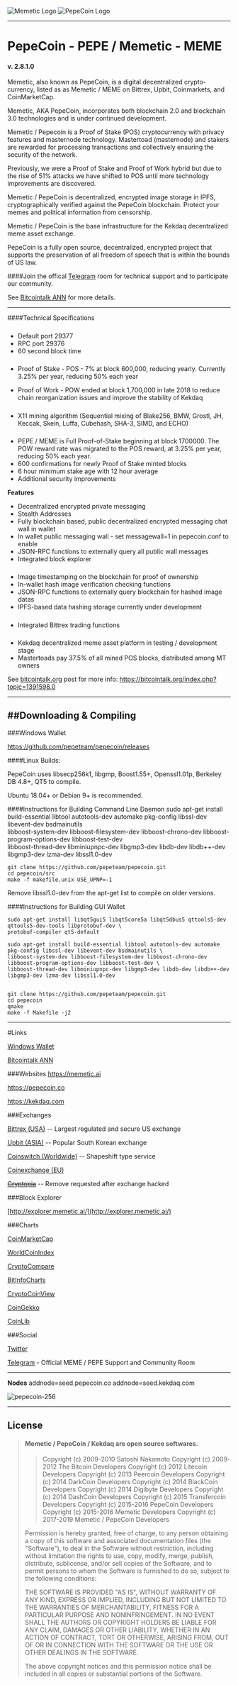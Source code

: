 ![Memetic Logo](http://i.imgur.com/zLMetXi.png  "Memetic Logo") ![PepeCoin Logo](https://imgur.com/9KNdKWJ.png "PepeCoin Logo")
***
# PepeCoin - PEPE  / Memetic - MEME
#### v. 2.8.1.0

Memetic, also known as PepeCoin, is a digital decentralized crypto-currency, listed as as Memetic / MEME on Bittrex, Upbit, Coinmarkets, and CoinMarketCap.

Memetic, AKA PepeCoin, incorporates both blockchain 2.0 and blockchain 3.0 technologies and is under continued development.

Memetic / Pepecoin is a Proof of Stake (POS) cryptocurrency with privacy features and masternode technology. Mastertoad (masternode) and stakers are rewarded for processing transactions and collectively ensuring the security of the network.

Previously, we were a Proof of Stake and Proof of Work hybrid but due to the rise of 51% attacks we have shifted to POS until more technology improvements are discovered.

Memetic / PepeCoin is decentralized, encrypted image storage in IPFS, cryptographically verified against the PepeCoin blockchain. Protect your memes and political information from censorship.

Memetic / PepeCoin is the base infrastructure for the Kekdaq decentralized meme asset exchange.

PepeCoin is a fully open source, decentralized, encrypted project that supports the preservation of all freedom of speech that is within the bounds of US law.

####Join the offical [Telegram](https://t.me/pepecoins) room for technical support and to participate our community.

See [Bitcointalk ANN](https://bitcointalk.org/index.php?topic=1391598.0) for more details.

***
####Technical Specifications
#####
 - Default port 29377 
 - RPC port 29376
 - 60 second block time

#####
 - Proof of Stake - POS - 7% at block 600,000, reducing yearly.  Currently 3.25% per year, reducing 50% each year

 - Proof of Work - POW ended at block 1,700,000 in late 2018 to reduce chain reorganization issues and improve the stability of Kekdaq
 #####
- X11 mining algorithm (Sequential mixing of Blake256, BMW, Grostl, JH, Keccak, Skein, Luffa, Cubehash, SHA-3, SIMD, and ECHO)
 #####
 - PEPE / MEME is Full Proof-of-Stake beginning at block 1700000. The POW reward rate was migrated to the POS reward, at 3.25% per year, reducing 50% each year.
 - 600 confirmations for newly Proof of Stake minted blocks
 - 6 hour minimum stake age with 12 hour average
 - Additional security improvements
  
 **Features**

- Decentralized encrypted private messaging
- Stealth Addresses
- Fully blockchain based, public decentralized encrypted messaging chat wall in wallet
- In wallet public messaging wall  - set messagewall=1 in pepecoin.conf to enable
- JSON-RPC functions to externally query all public wall messages
- Integrated block explorer
#####
- Image timestamping on the blockchain for proof of ownership
- In-wallet hash image verification checking functions
- JSON-RPC functions to externally query blockchain for hashed image datas
- IPFS-based data hashing storage currently under development
#####
- Integrated Bittrex trading functions
#####
- Kekdaq decentralized meme asset platform in testing / development stage
- Mastertoads pay 37.5% of all mined POS blocks, distributed among MT owners

See [bitcointalk.org](https://bitcointalk.org/index.php?topic=1391598.0) post for more info: https://bitcointalk.org/index.php?topic=1391598.0

-------------------------------
##Downloading & Compiling
-------------------------------
 
###Windows Wallet

https://github.com/pepeteam/pepecoin/releases


####Linux Builds:

PepeCoin uses libsecp256k1, libgmp, Boost1.55+, Openssl1.01p, Berkeley DB 4.8+, QT5 to compile.

Ubuntu 18.04+ or Debian 9+ is recommended.


####Instructions for Building Command Line Daemon
	sudo apt-get install build-essential libtool autotools-dev automake pkg-config libssl-dev libevent-dev bsdmainutils \
    libboost-system-dev libboost-filesystem-dev libboost-chrono-dev libboost-program-options-dev libboost-test-dev \
    libboost-thread-dev libminiupnpc-dev libgmp3-dev libdb-dev libdb++-dev libgmp3-dev lzma-dev libssl1.0-dev
	
	git clone https://github.com/pepeteam/pepecoin.git
	cd pepecoin/src
	make -f makefile.unix USE_UPNP=-1

Remove libssl1.0-dev from the apt-get list to compile on older versions.

####Instructions for Building GUI Wallet

    sudo apt-get install libqt5gui5 libqt5core5a libqt5dbus5 qttools5-dev qttools5-dev-tools libprotobuf-dev \
    protobuf-compiler qt5-default

	sudo apt-get install build-essential libtool autotools-dev automake pkg-config libssl-dev libevent-dev bsdmainutils \
    libboost-system-dev libboost-filesystem-dev libboost-chrono-dev libboost-program-options-dev libboost-test-dev \
    libboost-thread-dev libminiupnpc-dev libgmp3-dev libdb-dev libdb++-dev libgmp3-dev lzma-dev libssl1.0-dev

    
    git clone https://github.com/pepeteam/pepecoin.git
    cd pepecoin 
    qmake
    make -f Makefile -j2

--------------------
#Links


[Windows Wallet](https://github.com/pepeteam/pepecoin/releases) 

[Bitcointalk ANN](https://bitcointalk.org/index.php?topic=1391598.0) 


###Websites
https://memetic.ai

https://pepecoin.co

https://kekdaq.com

###Exchanges

[Bittrex (USA)](https://bittrex.com/Market/Index?MarketName=BTC-MEME) -- Largest regulated and secure US exchange

[Upbit (ASIA)](https://upbit.com/exchange?code=CRIX.UPBIT.BTC-MEME) -- Popular South Korean exchange

[Coinswitch (Worldwide)](https://coinswitch.co/) -- Shapeshift type service

[Coinexchange (EU)](https://www.coinexchange.io/market/MEME/BTC)

<s>[Cryptopia](https://www.cryptopia.co.nz/Exchange?market=PEPE_BTC)</s> -- Remove requested after exchange hacked

###Block Explorer

[http://explorer.memetic.ai/](http://explorer.memetic.ai/)

###Charts

[CoinMarketCap](https://coinmarketcap.com/currencies/pepecoin/)

[WorldCoinIndex](https://www.worldcoinindex.com/coin/memetic)

[CryptoCompare](https://www.cryptocompare.com/coins/meme/charts/BTC)

[BitInfoCharts](https://bitinfocharts.com/markets/bittrex/meme-btc-1m.html)

[CryptoCoinView](https://cryptocoinview.com/MEME)

[CoinGekko](https://www.coingecko.com/en/coins/memetic)

[CoinLib](https://coinlib.io/coin/MEME/Pepe+Memetic)

###Social

[Twitter](https://twitter.com/pepecoins) 

[Telegram](https://t.me/pepecoins)  - Official MEME / PEPE Support and Community Room


***

**Nodes**
addnode=seed.pepecoin.co
addnode=seed.kekdaq.com


![pepecoin-256](https://i.imgur.com/xnSJvT9.jpg  "pepecoin-256")

------------------
License
------------------
>#### Memetic / PepeCoin / Kekdaq are open source softwares. 
>>Copyright (c) 2009-2010 Satoshi Nakamoto
>>Copyright (c) 2009-2012 The Bitcoin Developers
>>Copyright (c) 2012 Litecoin Developers
>>Copyright (c) 2013 Peercoin Developers
>>Copyright (c) 2014 DarkCoin Developers
>>Copyright (c) 2014 BlackCoin Developers
>>Copyright (c) 2014 Digibyte Developers
>>Copyright (c) 2014 DashCoin Developers
>>Copyright (c) 2015 Transfercoin Developers
>>Copyright (c) 2015-2016 PepeCoin Developers
>>Copyright (c) 2015-2016 Memetic Developers
>>Copyright (c) 2017-2019 Memetic / PepeCoin Developers
>
>Permission is hereby granted, free of charge, to any person obtaining a copy
>of this software and associated documentation files (the "Software"), to deal
>in the Software without restriction, including without limitation the rights
>to use, copy, modify, merge, publish, distribute, sublicense, and/or sell
>copies of the Software, and to permit persons to whom the Software is
>furnished to do so, subject to the following conditions:
>
>THE SOFTWARE IS PROVIDED "AS IS", WITHOUT WARRANTY OF ANY KIND, EXPRESS OR
>IMPLIED, INCLUDING BUT NOT LIMITED TO THE WARRANTIES OF MERCHANTABILITY,
>FITNESS FOR A PARTICULAR PURPOSE AND NONINFRINGEMENT. IN NO EVENT SHALL THE
>AUTHORS OR COPYRIGHT HOLDERS BE LIABLE FOR ANY CLAIM, DAMAGES OR OTHER
>LIABILITY, WHETHER IN AN ACTION OF CONTRACT, TORT OR OTHERWISE, ARISING FROM,
>OUT OF OR IN CONNECTION WITH THE SOFTWARE OR THE USE OR OTHER DEALINGS IN
>THE SOFTWARE.
>
>The above copyright notices and this permission notice shall be included in
>all copies or substantial portions of the Software.
>#